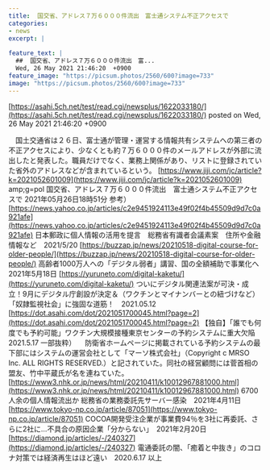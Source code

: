 ```yaml
---
title:  国交省、アドレス７万６０００件流出　富士通システム不正アクセスで  
categories:
- news
excerpt: |
  
feature_text: |
  ##  国交省、アドレス７万６０００件流出　富...
  Wed, 26 May 2021 21:46:20  +0900
feature_image: "https://picsum.photos/2560/600?image=733"
image: "https://picsum.photos/2560/600?image=733"
---
```


[https://asahi.5ch.net/test/read.cgi/newsplus/1622033180/](https://asahi.5ch.net/test/read.cgi/newsplus/1622033180/)
posted on Wed, 26 May 2021 21:46:20  +0900

<!--more-->

　国土交通省は２６日、富士通が管理・運営する情報共有システムへの第三者の不正アクセスにより、少なくとも約７万６０００件のメールアドレスが外部に流出したと発表した。職員だけでなく、業務上関係があり、リストに登録されていた省外のアドレスなどが含まれているという。 [https://www.jiji.com/jc/article?k=2021052601009](https://www.jiji.com/jc/article?k=2021052601009) amp;g=pol 国交省、アドレス７万６０００件流出　富士通システム不正アクセスで 2021年05月26日18時51分 参考） [https://news.yahoo.co.jp/articles/c2e9451924113e49f02f4b45509d9d7c0a921afe](https://news.yahoo.co.jp/articles/c2e9451924113e49f02f4b45509d9d7c0a921afe) 日本郵政に個人情報の活用を提言　総務省有識者会議素案　住所や金融情報など　2021/5/20 [https://buzzap.jp/news/20210518-digital-course-for-older-people/](https://buzzap.jp/news/20210518-digital-course-for-older-people/) 高齢者1000万人への「デジタル弱者」講習、国の全額補助で事業化へ　2021年5月18日 [https://yuruneto.com/digital-kaketu/](https://yuruneto.com/digital-kaketu/) ついにデジタル関連法案が可決・成立！9月にデジタル庁創設が決定＆（ワクチンとマイナンバーとの紐づけなど）「奴隷監視社会」に強固な道筋！　2021.05.12 [https://dot.asahi.com/dot/2021051700045.html?page=2](https://dot.asahi.com/dot/2021051700045.html?page=2) 【独自】「誰でも何度でも予約可能」ワクチン大規模接種東京センターの予約システムに重大欠陥 2021.5.17 一部抜粋） 　防衛省ホームページに掲載されている予約システムの最下部にはシステムの運営会社として「マーソ株式会社」（Copyright c MRSO Inc. ALL RIGHTS RESERVED.）と記されていた。同社の経営顧問には菅首相の盟友、竹中平蔵氏が名を連ねていた。 [https://www3.nhk.or.jp/news/html/20210411/k10012967881000.html](https://www3.nhk.or.jp/news/html/20210411/k10012967881000.html) 6700人余の個人情報流出か 総務省の業務委託先サーバー感染　2021年4月11日 [https://www.tokyo-np.co.jp/article/87051](https://www.tokyo-np.co.jp/article/87051) COCOA開発受注企業が事業費94％を3社に再委託、さらに2社に…不具合の原因企業「分からない」　2021年2月20日 [https://diamond.jp/articles/-/240327](https://diamond.jp/articles/-/240327) 電通委託の闇、「癒着と中抜き」のコロナ対策では経済再生はほど遠い　2020.6.17 以上
